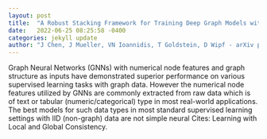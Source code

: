 ```yaml
---
layout: post
title:  "A Robust Stacking Framework for Training Deep Graph Models with Multifaceted Node Features"
date:   2022-06-25 08:25:58 -0400
categories: jekyll update
author: "J Chen, J Mueller, VN Ioannidis, T Goldstein, D Wipf - arXiv preprint arXiv:2206.08473, 2022"
---
```

Graph Neural Networks (GNNs) with numerical node features and graph structure as inputs have demonstrated superior performance on various supervised learning tasks with graph data. However the numerical node features utilized by GNNs are commonly extracted from raw data which is of text or tabular (numeric/categorical) type in most real-world applications. The best models for such data types in most standard supervised learning settings with IID (non-graph) data are not simple neural 
Cites: Learning with Local and Global Consistency.